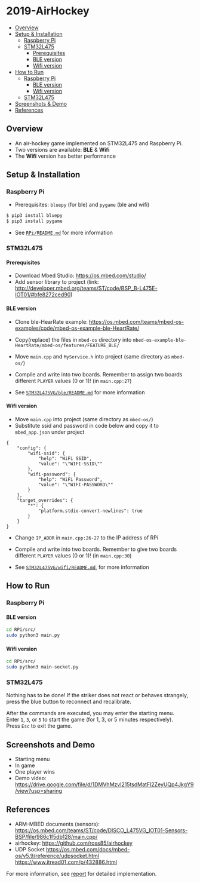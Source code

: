 # 2019-AirHockey
* [Overview](#overview)
* [Setup & Installation](#setup-&-installation)
    * [Raspberry Pi](#raspberry-pi-1)
    * [STM32L475](#stm32l475-1)
        * [Prerequisites](#prerequisites)
        * [BLE version](#ble-version)
        * [Wifi version](#wifi-version)
* [How to Run](#how-to-run)
    * [Raspberry Pi](#raspberry-pi-2)
        * [BLE version](#ble-version-2)
        * [Wifi version](#wifi-version-2)
    * [STM32L475](#stm32l475-2)
* [Screenshots & Demo](#screenshots-&-demo)
* [References](#references)

##  Overview
* An air-hockey game implemented on STM32L475 and Raspberry Pi.
* Two versions are available: **BLE** & **Wifi**
* The **Wifi** version has better performance


## Setup & Installation

### Raspberry Pi
* Prerequisites: `bluepy` (for ble) and `pygame` (ble and wifi)
```sh
$ pip3 install bluepy
$ pip3 install pygame
```
* See [`RPi/README.md`](./RPi/README.md) for more information

### STM32L475
#### Prerequisites
* Download Mbed Studio: https://os.mbed.com/studio/
* Add sensor library to project (link: http://developer.mbed.org/teams/ST/code/BSP_B-L475E-IOT01/#bfe8272ced90)

#### BLE version
* Clone ble-HearRate example: https://os.mbed.com/teams/mbed-os-examples/code/mbed-os-example-ble-HeartRate/
* Copy(replace) the files in `mbed-os` directory into `mbed-os-example-ble-HeartRate/mbed-os/features/FEATURE_BLE/`
* Move `main.cpp` and `MyService.h` into project (same directory as `mbed-os/`)
* Compile and write into two boards. Remember to assign two boards different `PLAYER` values (0 or 1)! (in `main.cpp:27`)

* See [`STM32L475VG/ble/README.md`](./STM32L475VG/ble/README.md) for more information

#### Wifi version
* Move `main.cpp` into project (same directory as `mbed-os/`)
* Substitute ssid and password in code below and copy it to `mbed_app.json` under project
```
{
    "config": {
        "wifi-ssid": {
            "help": "WiFi SSID",
            "value": "\"WIFI-SSID\""
        },
        "wifi-password": {
            "help": "WiFi Password",
            "value": "\"WIFI-PASSWORD\""
        }
    },
    "target_overrides": {
        "*": {
            "platform.stdio-convert-newlines": true
        }
    }
}
```
* Change `IP_ADDR` in `main.cpp:26-27` to the IP address of RPi
* Compile and write into two boards. Remember to give two boards different `PLAYER` values (0 or 1)! (in `main.cpp:30`)

* See [`STM32L475VG/wifi/README.md`](./STM32L475VG/wifi/README.md), for more information  

## How to Run
### Raspberry Pi
#### BLE version
```sh
cd RPi/src/
sudo python3 main.py
```

#### Wifi version
```sh
cd RPi/src/
sudo python3 main-socket.py
```

### STM32L475
Nothing has to be done! If the striker does not react or behaves strangely, press the blue button to reconnect and recalibrate.  

After the commands are executed, you may enter the starting menu.  
Enter `1`, `3`, or `5` to start the game (for 1, 3, or 5 minutes respectively).  
Press `Esc` to exit the game.  

## Screenshots and Demo
* Starting menu
* In game
* One player wins
* Demo video: https://drive.google.com/file/d/1DMVhMzvl215tsdMatFl2ZeyUQp4JkgY9/view?usp=sharing

## References
* ARM-MBED documents (sensors):  
https://os.mbed.com/teams/ST/code/DISCO_L475VG_IOT01-Sensors-BSP/file/986c1f5db128/main.cpp/
* airhockey: https://github.com/ross85/airhockey
* UDP Socket
https://os.mbed.com/docs/mbed-os/v5.9/reference/udpsocket.html
https://www.itread01.com/p/432886.html

For more information, see [report](./report.md) for detailed implementation.

